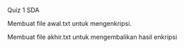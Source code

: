 Quiz 1 SDA 


Membuat file awal.txt untuk mengenkripsi.

Membuat file akhir.txt untuk mengembalikan hasil enkripsi 
